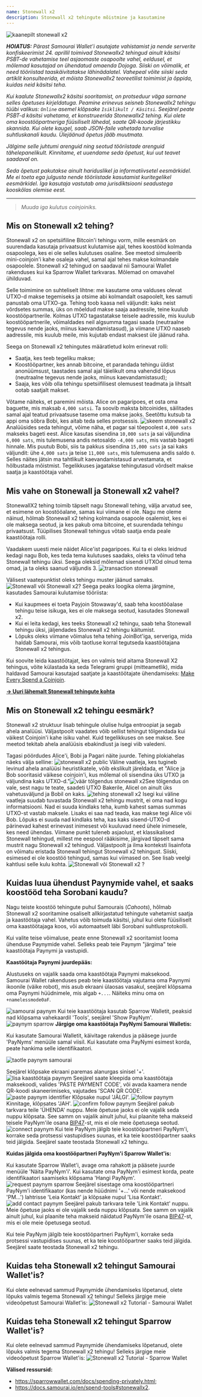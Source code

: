 ```yaml
---
name: Stonewall x2
description: Stonewall x2 tehingute mõistmine ja kasutamine
---
```

![kaanepilt stonewall x2](assets/cover.webp)

***HOIATUS:** Pärast Samourai Wallet'i asutajate vahistamist ja nende serverite konfiskeerimist 24. aprillil toimivad Stonewallx2 tehingud ainult käsitsi PSBT-de vahetamise teel asjaomaste osapoolte vahel, eeldusel, et mõlemad kasutajad on ühendatud omaenda Dojoga. Siiski on võimalik, et need tööriistad taaskäivitatakse lähinädalatel. Vahepeal võite siiski seda artiklit konsulteerida, et mõista Stonewallx2 teoreetilist toimimist ja õppida, kuidas neid käsitsi teha.*

_Kui kaalute Stonewallx2 käsitsi sooritamist, on protseduur väga sarnane selles õpetuses kirjeldatuga. Peamine erinevus seisneb Stonewallx2 tehingu tüübi valikus: `Online` asemel klõpsake `Isiklikult / Käsitsi`. Seejärel peate PSBT-d käsitsi vahetama, et konstrueerida Stonewallx2 tehing. Kui olete oma koostööpartneriga füüsiliselt lähedal, saate QR-koode järjestikku skannida. Kui olete kaugel, saab JSON-faile vahetada turvalise suhtluskanali kaudu. Ülejäänud õpetus jääb muutmata._

_Jälgime selle juhtumi arenguid ning seotud tööriistade arenguid tähelepanelikult. Kinnitame, et uuendame seda õpetust, kui uut teavet saadaval on._

_Seda õpetust pakutakse ainult hariduslikel ja informatiivsetel eesmärkidel. Me ei toeta ega julgusta nende tööriistade kasutamist kuritegelikel eesmärkidel. Iga kasutaja vastutab oma jurisdiktsiooni seadustega kooskõlas olemise eest._

---

> *Muuda iga kulutus coinjoiniks.*

## Mis on Stonewall x2 tehing?

Stonewall x2 on spetsiifiline Bitcoin'i tehingu vorm, mille eesmärk on suurendada kasutaja privaatsust kulutamise ajal, tehes koostööd kolmanda osapoolega, kes ei ole selles kulutuses osaline. See meetod simuleerib mini-coinjoin'i kahe osaleja vahel, samal ajal tehes makse kolmandale osapoolele. Stonewall x2 tehingud on saadaval nii Samourai Wallet rakenduses kui ka Sparrow Wallet tarkvaras. Mõlemad on omavahel ühilduvad.

Selle toimimine on suhteliselt lihtne: me kasutame oma valduses olevat UTXO-d makse tegemiseks ja otsime abi kolmandalt osapoolelt, kes samuti panustab oma UTXO-ga. Tehing toob kaasa neli väljundit: kaks neist võrdsetes summas, üks on mõeldud makse saaja aadressile, teine kuulub koostööpartnerile. Kolmas UTXO tagastatakse teisele aadressile, mis kuulub koostööpartnerile, võimaldades neil algsumma tagasi saada (neutraalne tegevus nende jaoks, miinus kaevandamistasud), ja viimane UTXO naaseb aadressile, mis kuulub meile, mis kujutab endast maksest üle jäänud raha.

Seega on Stonewall x2 tehingutes määratletud kolm erinevat rolli:
- Saatja, kes teeb tegeliku makse;
- Koostööpartner, kes annab bitcoine, et parandada tehingu üldist anonüümsust, taastades samal ajal täielikult oma vahendid lõpus (neutraalne tegevus nende jaoks, miinus kaevandamistasud);
- Saaja, kes võib olla tehingu spetsiifilisest olemusest teadmata ja lihtsalt ootab saatjalt makset.

Võtame näiteks, et paremini mõista. Alice on pagaripoes, et osta oma baguette, mis maksab `4,000 satsi`. Ta soovib maksta bitcoinides, säilitades samal ajal teatud privaatsuse taseme oma makse jaoks. Seetõttu kutsub ta appi oma sõbra Bobi, kes aitab teda selles protsessis.
![skeem stonewall x2](assets/en/1.webp)
Analüüsides seda tehingut, võime näha, et pagar sai tõepoolest `4,000 sats` makseks bageti eest. Alice kasutas sisendina `10,000 sats` ja sai väljundina `6,000 sats`, mis tulemusena andis netosaldo `-4,000 sats`, mis vastab bageti hinnale. Mis puutub Bobi, siis ta pakkus sisendina `15,000 sats` ja sai kaks väljundit: ühe `4,000 sats` ja teise `11,000 sats`, mis tulemusena andis saldo `0`. Selles näites jätsin ma tahtlikult kaevandamistasud arvestamata, et hõlbustada mõistmist. Tegelikkuses jagatakse tehingutasud võrdselt makse saatja ja kaastöötaja vahel.

## Mis vahe on Stonewall ja Stonewall x2 vahel?

StonewallX2 tehing toimib täpselt nagu Stonewall tehing, välja arvatud see, et esimene on koostööalane, samas kui viimane ei ole. Nagu me oleme näinud, hõlmab Stonewall x2 tehing kolmanda osapoole osalemist, kes ei ole maksega seotud, ja kes pakub oma bitcoine, et suurendada tehingu privaatsust. Tüüpilises Stonewall tehingus võtab saatja enda peale kaastöötaja rolli.

Vaadakem uuesti meie näidet Alice'ist pagaripoes. Kui ta ei oleks leidnud kedagi nagu Bob, kes teda tema kulutuses saadaks, oleks ta võinud teha Stonewall tehingu üksi. Seega oleksid mõlemad sisendi UTXOd olnud tema omad, ja ta oleks saanud väljundis 3.
![transaction stonewall](assets/en/2.webp)

Välisest vaatepunktist oleks tehingu muster jäänud samaks.
![Stonewall või Stonewall x2?](assets/en/5.webp)
Seega peaks loogika olema järgmine, kasutades Samourai kulutamise tööriista:
- Kui kaupmees ei toeta Payjoin Stowaway'd, saab teha koostööalase tehingu teise isikuga, kes ei ole maksega seotud, kasutades Stonewall x2.
- Kui ei leita kedagi, kes teeks Stonewall x2 tehingu, saab teha Stonewall tehingu üksi, jäljendades Stonewall x2 tehingu käitumist.
- Lõpuks oleks viimane võimalus teha tehing JoinBot'iga, serveriga, mida haldab Samourai, mis võib taotluse korral tegutseda kaastöötajana Stonewall x2 tehingus.

Kui soovite leida kaastöötajat, kes on valmis teid aitama Stonewall X2 tehingus, võite külastada ka seda Telegrami gruppi (mitteametlik), mida haldavad Samourai kasutajad saatjate ja kaastöötajate ühendamiseks: [Make Every Spend a Coinjoin](https://t.me/EverySpendACoinjoin).

[**-> Uuri lähemalt Stonewall tehingute kohta**](https://planb.network/tutorials/privacy/on-chain/stonewall-033daa45-d42c-40e1-9511-cea89751c3d4)

## Mis on Stonewall x2 tehingu eesmärk?

Stonewall x2 struktuur lisab tehingule olulise hulga entroopiat ja segab ahela analüüsi. Väljastpoolt vaadates võib sellist tehingut tõlgendada kui väikest Coinjoin'i kahe isiku vahel. Kuid tegelikkuses on see makse. See meetod tekitab ahela analüüsis ebakindlust ja isegi viib valedeni.

Tagasi pöördudes Alice'i, Bobi ja Pagari näite juurde. Tehing plokiahelas näeks välja selline:
![stonewall x2 public](assets/en/3.webp)
Väline vaatleja, kes tugineb levinud ahela analüüsi heuristikatele, võib ekslikult järeldada, et "Alice ja Bob sooritasid väikese coinjoin'i, kus mõlemal oli sisendina üks UTXO ja väljundina kaks UTXO-d."![väär tõlgendus stonewall x2](assets/en/4.webp)See tõlgendus on vale, sest nagu te teate, saadeti UTXO Bakerile, Alicel on ainult üks vahetusväljund ja Bobil on kaks.
![tehing stonewall x2](assets/en/1.webp)
Isegi kui väline vaatleja suudab tuvastada Stonewall x2 tehingu mustrit, ei oma nad kogu informatsiooni. Nad ei suuda kindlaks teha, kumb kahest samas summas UTXO-st vastab maksele. Lisaks ei saa nad teada, kas makse tegi Alice või Bob. Lõpuks ei suuda nad kindlaks teha, kas kaks sisend-UTXO-d pärinevad kahest erinevast inimesest või kuuluvad need ühele inimesele, kes need ühendas. Viimane punkt tuleneb asjaolust, et klassikalised Stonewall tehingud, millest me eespool rääkisime, järgivad täpselt sama mustrit nagu Stonewall x2 tehingud. Väljastpoolt ja ilma konteksti lisainfota on võimatu eristada Stonewall tehingut Stonewall x2 tehingust. Siiski, esimesed ei ole koostöö tehingud, samas kui viimased on. See lisab veelgi kahtlusi selle kulu kohta.
![Stonewall või Stonewall x2 ?](assets/en/5.webp)

## Kuidas luua ühendust Paynymide vahel, et saaks koostööd teha Sorobani kaudu?

Nagu teiste koostöö tehingute puhul Samourais (*Cahoots*), hõlmab Stonewall x2 sooritamine osaliselt allkirjastatud tehingute vahetamist saatja ja kaastöötaja vahel. Vahetus võib toimuda käsitsi, juhul kui olete füüsiliselt oma kaastöötajaga koos, või automaatselt läbi Sorobani suhtlusprotokolli.

Kui valite teise võimaluse, peate enne Stonewall x2 sooritamist looma ühenduse Paynymide vahel. Selleks peab teie Paynym "järgima" teie kaastöötaja Paynymi ja vastupidi.

**Kaastöötaja Paynymi juurdepääs:**

Alustuseks on vajalik saada oma kaastöötaja Paynymi maksekood. Samourai Wallet rakenduses peab teie kaastöötaja vajutama oma Paynymi ikoonile (väike robot), mis asub ekraani ülaosas vasakul, seejärel klõpsama oma Paynymi hüüdnimele, mis algab `+...`. Näiteks minu oma on `+namelessmode0aF`.

![samourai paynym](assets/notext/6.webp)
Kui teie kaastöötaja kasutab Sparrow Walletit, peaksid nad klõpsama vahekaardil 'Tools', seejärel 'Show PayNym'.![paynym sparrow](assets/notext/7.webp)
**Järgige oma kaastöötaja PayNymi Samourai Walletis:**

Kui kasutate Samourai Walletit, käivitage rakendus ja pääsege juurde 'PayNyms' menüüle samal viisil. Kui kasutate oma PayNymi esimest korda, peate hankima selle identifikaatori.

![taotle paynym samourai](assets/notext/8.webp)

Seejärel klõpsake ekraani paremas alanurgas sinisel '+'.
![lisa kaastöötaja paynym](assets/notext/9.webp)
Seejärel saate kleepida oma kaastöötaja maksekoodi, valides 'PASTE PAYMENT CODE', või avada kaamera nende QR-koodi skaneerimiseks, vajutades 'SCAN QR CODE'.
![paste paynym identifier](assets/notext/10.webp)
Klõpsake nupul 'JÄLGI'.
![follow paynym](assets/notext/11.webp)
Kinnitage, klõpsates 'JAH'.
![confirm follow paynym](assets/notext/12.webp)
Seejärel pakub tarkvara teile 'ÜHENDA' nuppu. Meie õpetuse jaoks ei ole vajalik seda nuppu klõpsata. See samm on vajalik ainult juhul, kui plaanite teha makseid teisele PayNym'ile osana [BIP47](https://planb.network/tutorials/privacy/on-chain/paynym-bip47-a492a70b-50eb-4f95-a766-bae2c5535093)-st, mis ei ole meie õpetusega seotud.
![connect paynym](assets/notext/13.webp)
Kui teie PayNym jälgib teie koostööpartneri PayNym'i, korrake seda protsessi vastupidises suunas, et ka teie koostööpartner saaks teid jälgida. Seejärel saate teostada Stonewall x2 tehingu.

**Kuidas jälgida oma koostööpartneri PayNym'i Sparrow Wallet'is:**

Kui kasutate Sparrow Wallet'i, avage oma rahakott ja pääsete juurde menüüle 'Näita PayNym'i'. Kui kasutate oma PayNym'i esimest korda, peate identifikaatori saamiseks klõpsama 'Hangi PayNym'.
![request paynym sparrow](assets/notext/14.webp)
Seejärel sisestage oma koostööpartneri PayNym'i identifikaator (kas nende hüüdnimi '+...' või nende maksekood 'PM...') lahtrisse 'Leia Kontakt' ja klõpsake nupul 'Lisa Kontakt'.
![add contact paynym](assets/notext/15.webp)
Seejärel pakub tarkvara teile 'Link Kontakt' nuppu. Meie õpetuse jaoks ei ole vajalik seda nuppu klõpsata. See samm on vajalik ainult juhul, kui plaanite teha makseid näidatud PayNym'ile osana [BIP47](https://planb.network/tutorials/privacy/on-chain/paynym-bip47-a492a70b-50eb-4f95-a766-bae2c5535093)-st, mis ei ole meie õpetusega seotud.

Kui teie PayNym jälgib teie koostööpartneri PayNym'i, korrake seda protsessi vastupidises suunas, et ka teie koostööpartner saaks teid jälgida. Seejärel saate teostada Stonewall x2 tehingu.
## Kuidas teha Stonewall x2 tehingut Samourai Wallet'is?

Kui olete eelnevad sammud Paynymide ühendamiseks lõpetanud, olete lõpuks valmis tegema Stonewall x2 tehingu! Selleks järgige meie videoõpetust Samourai Wallet'is:
![Stonewall x2 Tutorial - Samourai Wallet](https://youtu.be/89oYE1Hw3Fk?si=QTqUZ6IypiR6PPMr)

## Kuidas teha Stonewall x2 tehingut Sparrow Wallet'is?

Kui olete eelnevad sammud Paynymide ühendamiseks lõpetanud, olete lõpuks valmis tegema Stonewall x2 tehingu! Selleks järgige meie videoõpetust Sparrow Wallet'is:
![Stonewall x2 Tutorial - Sparrow Wallet](https://youtu.be/mO3Xpp34Hhk?si=bfYiTl0Gxjs9sNQq)

**Välised ressursid:**
- https://sparrowwallet.com/docs/spending-privately.html;
- https://docs.samourai.io/en/spend-tools#stonewallx2.
